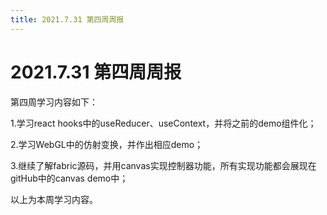 ```yaml
---
title: 2021.7.31 第四周周报
---
```


2021.7.31 第四周周报
===

第四周学习内容如下：

1.学习react hooks中的useReducer、useContext，并将之前的demo组件化；

2.学习WebGL中的仿射变换，并作出相应demo；

3.继续了解fabric源码，并用canvas实现控制器功能，所有实现功能都会展现在gitHub中的canvas demo中；

以上为本周学习内容。